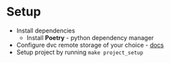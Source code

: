 # Setup

* Install dependencies
  * Install **Poetry** -  python dependency manager
* Configure dvc remote storage of your choice - [docs](https://dvc.org/doc/command-reference/remote/add)
* Setup project by running ```make project_setup```